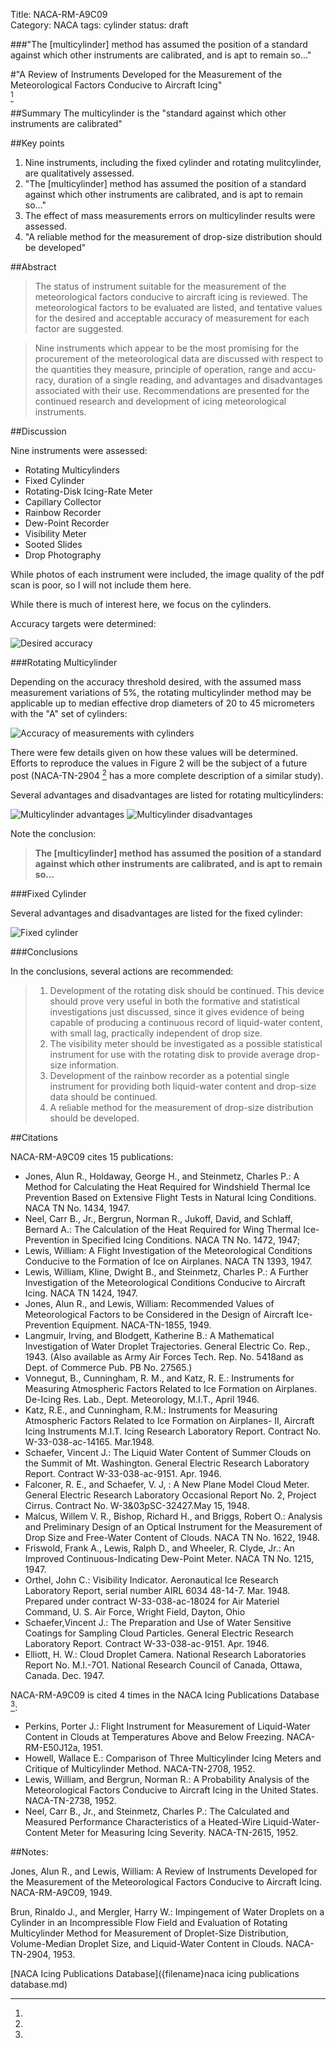 Title: NACA-RM-A9C09   
Category: NACA
tags: cylinder
status: draft

###"The [multicylinder] method has assumed the position of a standard against which other instruments are calibrated, and is apt to remain so..."

#"A Review of Instruments Developed for the Measurement of the Meteorological Factors Conducive to Aircraft Icing"  
[^1]

##Summary 
The multicylinder is the "standard against which other instruments are calibrated"

##Key points  
1. Nine instruments, including the fixed cylinder and rotating mulitcylinder, are qualitatively assessed.  
2. "The [multicylinder] method has assumed the position of a standard against which other instruments are calibrated, and is apt to remain so..."  
3. The effect of mass measurements errors on multicylinder results were assessed.  
4. "A reliable method for the measurement of drop-size distribution should be developed"  

##Abstract

>  The status of instrument suitable for the measurement of the 
meteorological factors conducive to aircraft icing is reviewed. The
meteorological factors to be evaluated are listed, and tentative 
values for the desired and acceptable accuracy of measurement for 
each factor are suggested.

>  Nine instruments which appear to be the most promising for the 
procurement of the meteorological data are discussed with respect to 
the quantities they measure, principle of operation, range and accu-
racy, duration of a single reading, and advantages and disadvantages 
associated with their use.  Recommendations are presented for the 
continued research and development of icing meteorological instruments. 

##Discussion

Nine instruments were assessed:  
- Rotating Multicylinders  
- Fixed Cylinder  
- Rotating-Disk Icing-Rate Meter  
- Capillary Collector  
- Rainbow Recorder  
- Dew-Point Recorder  
- Visibility Meter  
- Sooted Slides  
- Drop Photography  

While photos of each instrument were included, the image quality of the pdf scan is poor, 
so I will not include them here.

While there is much of interest here, we focus on the cylinders.

Accuracy targets were determined:

![Desired accuracy](images/naca-rm-a9c09/desired%20accuracy.png)  

###Rotating Multicylinder

Depending on the accuracy threshold desired, with the assumed mass measurement variations of 5%, 
the rotating multicylinder method may be applicable up to 
median effective drop diameters of 20 to 45 micrometers with the "A" set of cylinders:

![Accuracy of measurements with cylinders](images/naca-rm-a9c09/cylinder%20accuracy.png)

There were few details given on how these values will be determined. 
Efforts to reproduce the values in Figure 2 will be the subject of a future post 
(NACA-TN-2904 [^2] has a more complete description of a similar study).

Several advantages and disadvantages are listed for rotating multicylinders:

![Multicylinder advantages](images/naca-rm-a9c09/cylinder%20advantages.png) 
![Multicylinder disadvantages](images/naca-rm-a9c09/cylinder%20disadvantages.png)

Note the conclusion: 
>  **The [multicylinder] method has assumed the position of a standard against which other instruments are calibrated, and is apt to remain so...**

###Fixed Cylinder

Several advantages and disadvantages are listed for the fixed cylinder:

![Fixed cylinder](images/naca-rm-a9c09/fixed%20cylinder%20advantages.png)

###Conclusions

In the conclusions, several actions are recommended:

>  1. Development of the rotating disk should be continued. This
device should prove very useful in both the formative and statistical 
investigations just discussed, since it gives evidence of being 
capable of producing a continuous record of liquid-water content,
with small lag, practically independent of drop size.
>  2. The visibility meter should be investigated as a possible
statistical instrument for use with the rotating disk to provide
average drop-size information.
>  3. Development of the rainbow recorder as a potential single
instrument for providing both liquid-water content and drop-size
data should be continued.
>  4. A reliable method for the measurement of drop-size distribution 
should be developed.

##Citations

NACA-RM-A9C09 cites 15 publications:

- Jones, Alun R., Holdaway, George H., and Steinmetz, Charles P.: A Method for Calculating the Heat Required for Windshield Thermal Ice Prevention Based on Extensive Flight Tests in Natural Icing Conditions. NACA TN No. 1434, 1947.
- Neel, Carr B., Jr., Bergrun, Norman R., Jukoff, David, and Schlaff, Bernard A.: The Calculation of the Heat Required for Wing Thermal Ice-Prevention in Specified Icing Conditions. NACA TN No. 1472, 1947;
- Lewis, William: A Flight Investigation of the Meteorological Conditions Conducive to the Formation of Ice on Airplanes. NACA TN 1393, 1947.
- Lewis, William, Kline, Dwight B., and Steinmetz, Charles P.: A Further Investigation of the Meteorological Conditions Conducive to Aircraft Icing. NACA TN 1424, 1947.
- Jones, Alun R., and Lewis, William: Recommended Values of Meteorological Factors to be Considered in the Design of Aircraft Ice-Prevention Equipment. NACA-TN-1855, 1949.
- Langmuir, Irving, and Blodgett, Katherine B.: A Mathematical Investigation of Water Droplet Trajectories. General Electric Co. Rep., 1943. (Also available as Army Air Forces Tech. Rep. No. 5418and as Dept. of Commerce Pub. PB No. 27565.)
- Vonnegut, B., Cunningham, R. M., and Katz, R. E.: Instruments for Measuring Atmospheric Factors Related to Ice Formation on Airplanes. De-Icing Res. Lab., Dept. Meteorology, M.I.T., April 1946.
- Katz, R.E., and Cunningham, R.M.: Instruments for Measuring Atmospheric Factors Related to Ice Formation on Airplanes- II, Aircraft Icing Instruments M.I.T. Icing Research Laboratory Report. Contract No. W-33-038-ac-14165. Mar.1948.
- Schaefer, Vincent J.: The Liquid Water Content of Summer Clouds on the Summit of Mt. Washington. General Electric Research Laboratory Report. Contract W-33-038-ac-9151. Apr. 1946.
- Falconer, R. E., and Schaefer, V. J, : A New Plane Model Cloud Meter. General Electric Research Laboratory Occasional Report No. 2, Project Cirrus. Contract No. W-3&03pSC-32427.May 15, 1948.
- Malcus, Willem V. R., Bishop, Richard H., and Briggs, Robert O.: Analysis and Preliminary Design of an Optical Instrument for the Measurement of Drop Size and Free-Water Content of Clouds. NACA TN No. 1622, 1948.
- Friswold, Frank A., Lewis, Ralph D., and Wheeler, R. Clyde, Jr.: An Improved Continuous-Indicating Dew-Point Meter. NACA TN No. 1215, 1947.
- Orthel, John C.: Visibility Indicator. Aeronautical Ice Research Laboratory Report, serial number AIRL 6034 48-14-7. Mar. 1948. Prepared under contract W-33-038-ac-18024 for Air Materiel Command, U. S. Air Force, Wright Field, Dayton, Ohio
- Schaefer,Vincent J.: The Preparation and Use of Water Sensitive Coatings for Sampling Cloud Particles. General Electric Research Laboratory Report. Contract W-33-038-ac-9151. Apr. 1946.
- Elliott, H. W.: Cloud Droplet Camera. National Research Laboratories Report No. M.I.-7O1. National Research Council of Canada, Ottawa, Canada. Dec. 1947.

NACA-RM-A9C09 is cited 4 times in the NACA Icing Publications Database [^3]:

- Perkins, Porter J.: Flight Instrument for Measurement of Liquid-Water Content in Clouds at Temperatures Above and Below Freezing. NACA-RM-E50J12a, 1951.
- Howell, Wallace E.: Comparison of Three Multicylinder Icing Meters and Critique of Multicylinder Method. NACA-TN-2708, 1952.
- Lewis, William, and Bergrun, Norman R.: A Probability Analysis of the Meteorological Factors Conducive to Aircraft Icing in the United States. NACA-TN-2738, 1952.
- Neel, Carr B., Jr., and Steinmetz, Charles P.: The Calculated and Measured Performance Characteristics of a Heated-Wire Liquid-Water-Content Meter for Measuring Icing Severity. NACA-TN-2615, 1952.

##Notes:
[^1]:
Jones, Alun R., and Lewis, William: A Review of Instruments Developed for the Measurement of the Meteorological Factors Conducive to Aircraft Icing. NACA-RM-A9C09, 1949.
[^2]:
Brun, Rinaldo J., and Mergler, Harry W.: Impingement of Water Droplets on a Cylinder in an Incompressible Flow Field and Evaluation of Rotating Multicylinder Method for Measurement of Droplet-Size Distribution, Volume-Median Droplet Size, and Liquid-Water Content in Clouds. NACA-TN-2904, 1953.
[^3]: 
[NACA Icing Publications Database]({filename}naca icing publications database.md)
